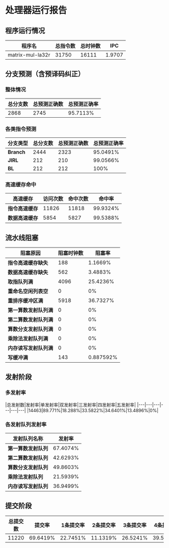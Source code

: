 # 处理器运行报告
## 程序运行情况
|程序名|总指令数|总时钟数|IPC|
|---|---|---|---|
|matrix-mul-la32r|31750|16111|1.9707|

## 分支预测（含预译码纠正）
### 整体情况
|总分支数|总预测正确数|总预测正确率|
|---|---|---|
|2868|2745|95.7113%|

### 各类指令预测
|分支类型|总分支数|总预测正确数|总预测正确率|
|---|---|---|---|
|**Branch**| 2444 | 2323 | 95.0491%|
|**JIRL**| 212 | 210 | 99.0566%|
|**BL**| 212 | 212 | 100%|

### 高速缓存命中
|高速缓存|访问次数|命中次数|命中率|
|---|---|---|---|
|**指令高速缓存**| 11826 | 11818 | 99.9324%|
|**数据高速缓存**| 5854 | 5827 | 99.5388%|
## 流水线阻塞
|阻塞原因|阻塞时钟数|阻塞率|
|---|---|---|
|**指令高速缓存缺失**| 188 | 1.1669%|
|**数据高速缓存缺失**| 562 | 3.4883%|
|**取指队列满**| 4096 | 25.4236%|
|**重命名空闲列表空**|0 | 0%|
|**重排序缓冲区满**|5918 | 36.7327%|
|**第一算数发射队列满**|0 | 0%|
|**第二算数发射队列满**|0 | 0%|
|**算数分支发射队列满**|0 | 0%|
|**乘除法发射队列满**|0 | 0%|
|**内存读写发射队列满**|0 | 0%|
|**写缓冲满**|143 | 0.887592%|

## 发射阶段
### 多发射率
|总发射数|发射率|单发射率|双发射率|三发射率|四发射率|五发射率|
|---|---|---|---|---|---|
|14463|89.771%|18.288%|33.5822%|34.6401%|13.4896%|0%|

### 各发射队列发射率
|发射队列名称|发射率|
|---|---|
|**第一算数发射队列**|67.4074%|
|**第二算数发射队列**|42.6293%|
|**算数分支发射队列**|49.8603%|
|**乘除法发射队列**|21.5939%|
|**内存读写发射队列**|36.9499%|

## 提交阶段
|总提交数|提交率|1条提交率|2条提交率|3条提交率|4条提交率|
|---|---|---|---|---|---|
|11220|69.6419%|22.7451%|11.1319%|26.5241%|39.5989%|

